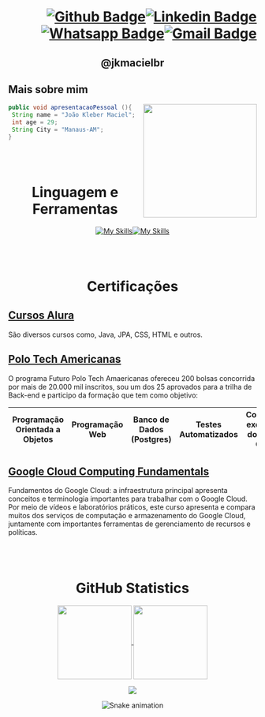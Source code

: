 

<h1 align="right" width="225"

[![Github Badge](https://img.shields.io/badge/-Github-000?style=flat-square&logo=Github&logoColor=white&link=https://github.com/jkmacielbr)](https://github.com/jkmacielbr)[![Linkedin Badge](https://img.shields.io/badge/-LinkedIn-blue?style=flat-square&logo=Linkedin&logoColor=white&link=https://www.linkedin.com/in/jkmacielbr/)](https://www.linkedin.com/in/jkmacielbr/)[![Whatsapp Badge](https://img.shields.io/badge/WhatsApp-25D366?style=flat-the-badge&logo=whatsapp&logoColor=white&link=https://wa.me/5592981016231?text=Ol%C3%A1,%20Encontrei%20voc%C3%AA%20atrav%C3%A9s%20do%20Git%20Hub)](https://wa.me/5592981016231?text=Ol%C3%A1,%20Encontrei%20voc%C3%AA%20atrav%C3%A9s%20do%20Git%20Hub)[![Gmail Badge](https://img.shields.io/badge/Gmail-D14836?style=flat-the-badge&logo=gmail&logoColor=white&link=mailto:jk.maciel.br@gmail.com)](mailto:jk.maciel.br@gmail.com)
</h1>


<h2 align="center" 

# @jkmacielbr

>

</h2>

## Mais sobre mim 

<img align="right" width="230" src="https://i2.wp.com/allhtaccess.info/wp-content/uploads/2018/03/programming.gif?fit=1281%2C716&ssl=1"/>

```java
public void apresentacaoPessoal (){
 String name = "João Kleber Maciel";
 int age = 29;
 String City = "Manaus-AM";
}
```

<br></br>
<div align="center">
 
# Linguagem e Ferramentas

</div>


<div align = "center"> 


[![My Skills](https://skillicons.dev/icons?i=java,css,html,postgres&perline=10&theme=light)](https://skillicons.dev)[![My Skills](https://skillicons.dev/icons?i=discord,eclipse,gcp,git,github,idea,linux&perline=10&theme=light)](https://skillicons.dev)
 
</div>





<!---
jkmacielbr/jkmacielbr is a ✨ special ✨ repository because its `README.md` (this file) appears on your GitHub profile.
You can click the Preview link to take a look at your changes.
--->
<br></br>
<div align="center">
 
# Certificações
</div>

## [Cursos Alura](https://cursos.alura.com.br/user/jk-maciel-br/fullCertificate/44d9fe78b26f7aa9e8f3fdb3955b8ba8)
São diversos cursos como, Java, JPA, CSS, HTML e outros.
## [Polo Tech Americanas](https://polotech.americanas.io/)
O programa Futuro Polo Tech Amaericanas ofereceu 200 bolsas concorrida por mais de 20.000 mil inscritos, sou um dos 25 aprovados para a trilha de Back-end e participo da formação que tem como objetivo:

Programação Orientada a Objetos | Programação Web | Banco de Dados (Postgres) | Testes Automatizados | Conteúdos exclusivos do Google Cloud
------------ |------------ |------------ |------------ |------------ 



## [Google Cloud Computing Fundamentals](https://www.cloudskillsboost.google/public_profiles/5bcf7ade-8bc6-41db-bd12-c0eb53712146)
Fundamentos do Google Cloud: a infraestrutura principal apresenta conceitos e terminologia importantes para trabalhar com o Google Cloud. Por meio de vídeos e laboratórios práticos, este curso apresenta e compara muitos dos serviços de computação e armazenamento do Google Cloud, juntamente com importantes ferramentas de gerenciamento de recursos e políticas.

<!---
jkmacielbr/jkmacielbr is a ✨ special ✨ repository because its `README.md` (this file) appears on your GitHub profile.
You can click the Preview link to take a look at your changes.
--->
<br></br>

<div align="center">
 
# GitHub Statistics 

</div>
<p align="center">
  <a href="https://github.com/jkmacielbr">
    <img
      align="center"
      height="150em"
      src="https://github-readme-stats.vercel.app/api?username=jkmacielbr&show_icons=true&include_all_commits=true&count_private=true&theme=tokyonight"
    />
  </a>
  <a href="https://github.com/jkmacielbr">
    <img
      align="center"
      height="150em"
      src="https://github-readme-stats.vercel.app/api/top-langs/?username=jkmacielbr&show_icons=true&include_all_commits=true&count_private=true&layout=compact&theme=tokyonight"
    />
  </a>
</p>


<p align="center">
  <a href="https://github.com/jkmacielbr">
    <img
      align="center"
      src="https://github-profile-trophy.vercel.app/?username=jkmacielbr&theme=onedark&no-frame=true&row=1&&margin-w=20&no-bg=true"
    />
  </a>
</a>
</p>


<div align="center">
 
 ![Snake animation](https://github.com/jkmacielbr/jkmacielbr/blob/output/github-contribution-grid-snake.svg)
 
</div>




  

